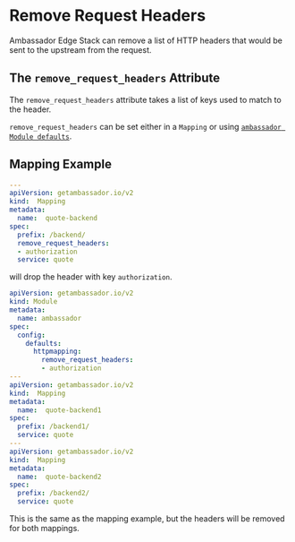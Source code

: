 # Remove Request Headers

Ambassador Edge Stack can remove a list of HTTP headers that would be sent to the upstream from the request.

## The `remove_request_headers` Attribute

The `remove_request_headers` attribute takes a list of keys used to match to the header.

`remove_request_headers` can be set either in a `Mapping` or using [`ambassador Module defaults`](../../defaults).

## Mapping Example

```yaml
---
apiVersion: getambassador.io/v2
kind:  Mapping
metadata:
  name:  quote-backend
spec:
  prefix: /backend/
  remove_request_headers:
  - authorization
  service: quote
```

will drop the header with key `authorization`.

```yaml
apiVersion: getambassador.io/v2
kind: Module
metadata:
  name: ambassador
spec:
  config:
    defaults:
      httpmapping:
        remove_request_headers:
        - authorization
---
apiVersion: getambassador.io/v2
kind:  Mapping
metadata:
  name:  quote-backend1
spec:
  prefix: /backend1/
  service: quote
---
apiVersion: getambassador.io/v2
kind:  Mapping
metadata:
  name:  quote-backend2
spec:
  prefix: /backend2/
  service: quote
```

This is the same as the mapping example, but the headers will be removed for both mappings.
